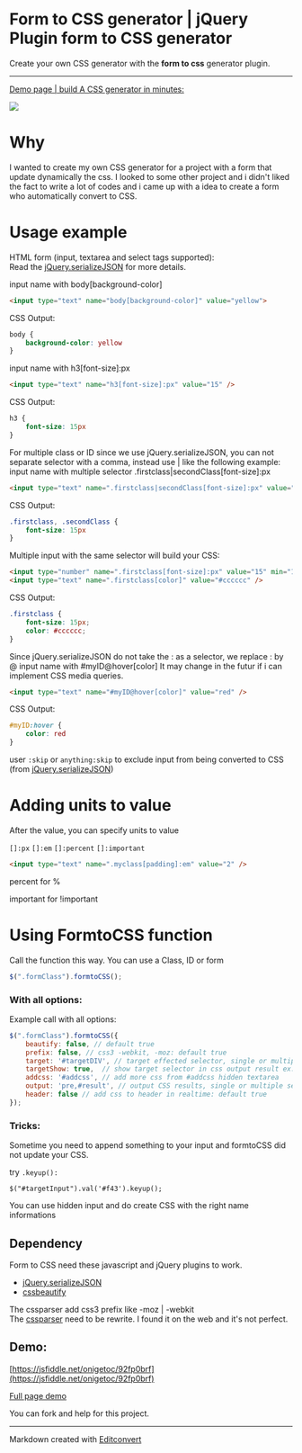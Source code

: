 # Form to CSS generator | jQuery Plugin form to CSS generator

Create your own CSS generator with the **form to css** generator plugin.

* * *
[Demo page | build A CSS generator in minutes:](https://rawgit.com/onigetoc/FormToCSS/master/example/demo.html)

![](https://raw.githubusercontent.com/onigetoc/Form-To-CSS---jQuery-Plugin-form-to-CSS-generator/master/screenshot1.png)  

# Why

I wanted to create my own CSS generator for a project with a form that update dynamically the css. I looked to some other project and i didn't liked the fact to write a lot of codes and i came up with a idea to create a form who automatically convert to CSS.

# Usage example

HTML form (input, textarea and select tags supported):  
Read the [jQuery.serializeJSON](https://github.com/marioizquierdo/jquery.serializeJSON) for more details.   

input name with body[background-color]
```html
<input type="text" name="body[background-color]" value="yellow">
```

CSS Output:

```css
body {
    background-color: yellow
}
```

input name with h3[font-size]:px
```html
<input type="text" name="h3[font-size]:px" value="15" />
```

CSS Output:

```css
h3 {
    font-size: 15px
}
```

For multiple class or ID since we use jQuery.serializeJSON, you can not separate selector with a comma, instead use | like the following example: input name with multiple selector .firstclass|secondClass[font-size]:px
```html
<input type="text" name=".firstclass|secondClass[font-size]:px" value="15" />
```

CSS Output:

```css
.firstclass, .secondClass {
    font-size: 15px
}
```


Multiple input with the same selector will build your CSS:
```html
<input type="number" name=".firstclass[font-size]:px" value="15" min="1" max="20" />
<input type="text" name=".firstclass[color]" value="#cccccc" /> 
``` 

CSS Output:

```css
.firstclass {
    font-size: 15px;
    color: #cccccc;
}
```

Since jQuery.serializeJSON do not take the : as a selector, we replace : by @ input name with #myID@hover[color]
It may change in the futur if i can implement CSS media queries.
```html
<input type="text" name="#myID@hover[color]" value="red" />
```

CSS Output:

```css
#myID:hover {
    color: red
}
```
user `:skip` or `anything:skip` to exclude input from being converted to CSS (from   [jQuery.serializeJSON](https://github.com/marioizquierdo/jquery.serializeJSON#parse-values-with-types)) 

# Adding units to value 

After the value, you can specify units to value

`[]:px` `[]:em` `[]:percent` `[]:important` 

```html
<input type="text" name=".myclass[padding]:em" value="2" />
```

percent for %

important for !important

# Using FormtoCSS function

Call the function this way. You can use a Class, ID or form

```javascript 
$(".formClass").formtoCSS();
```

### With all options:

Example call with all options:

```javascript
$(".formClass").formtoCSS({  
    beautify: false, // default true  
    prefix: false, // css3 -webkit, -moz: default true 
    target: '#targetDIV', // target effected selector, single or multiple selector(s)
    targetShow: true,  // show target selector in css output result ex: #mytargetdiv: default false
    addcss: '#addcss', // add more css from #addcss hidden textarea  
    output: 'pre,#result', // output CSS results, single or multiple selector(s)  
    header: false // add css to header in realtime: default true  
});
```

### Tricks:
Sometime you need to append something to your input and formtoCSS did not update your CSS.

try `.keyup():`

`$("#targetInput").val('#f43').keyup();`

You can use hidden input and do create CSS with the right name informations

## Dependency

Form to CSS need these javascript and jQuery plugins to work.

*   [jQuery.serializeJSON](https://github.com/marioizquierdo/jquery.serializeJSON)
*   [cssbeautify](https://github.com/senchalabs/cssbeautify)

The cssparser add css3 prefix like -moz | -webkit  
The [cssparser](https://github.com/onigetoc/Form-To-CSS---jQuery-Plugin-form-to-CSS-generator/blob/master/js/cssParser.js) need to be rewrite. I found it on the web and it's not perfect.

## Demo:

[https://jsfiddle.net/onigetoc/92fp0brf](https://jsfiddle.net/onigetoc/92fp0brf)

[Full page demo](https://rawgit.com/onigetoc/FormToCSS/master/example/demo.html)


You can fork and help for this project.  

* * *

Markdown created with [Editconvert](http://editconvert.com/)
